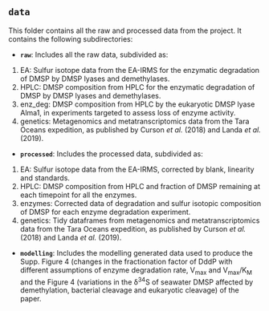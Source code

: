 ## `data`

This folder contains all the raw and processed data from the project. It contains the following subdirectories:

 * **`raw`**: Includes all the raw data, subdivided as:

  1. EA: Sulfur isotope data from the EA-IRMS for the enzymatic degradation of DMSP by DMSP lyases and demethylases.
  2. HPLC: DMSP composition from HPLC for the enzymatic degradation of DMSP by DMSP lyases and demethylases.
  3. enz_deg: DMSP composition from HPLC by the eukaryotic DMSP lyase Alma1, in experiments targeted to assess loss of enzyme activity.
  4. genetics: Metagenomics and metatranscriptomics data from the Tara Oceans expedition, as published by Curson *et al.* (2018) and Landa *et al.* (2019).

 * **`processed`**: Includes the processed data, subdivided as:

  1. EA: Sulfur isotope data from the EA-IRMS, corrected by blank, linearity and standards.
  2. HPLC: DMSP composition from HPLC and fraction of DMSP remaining at each timepoint for all the enzymes. 
  3. enzymes: Corrected data of degradation and sulfur isotopic composition of DMSP for each enzyme degradation experiment.
  4. genetics: Tidy dataframes from metagenomics and metatranscriptomics data from the Tara Oceans expedition, as published by Curson *et al.* (2018) and Landa *et al.* (2019).
  
  
 * **`modelling`**: Includes the modelling generated data used to produce the Supp. Figure 4 (changes in the fractionation factor of DddP with different assumptions of enzyme degradation rate, V<sub>max</sub> and V<sub>max</sub>/K<sub>M</sub> and the Figure 4 (variations in the &delta;<sup>34</sup>S of seawater DMSP affected by demethylation, bacterial cleavage and eukaryotic cleavage) of the paper.
